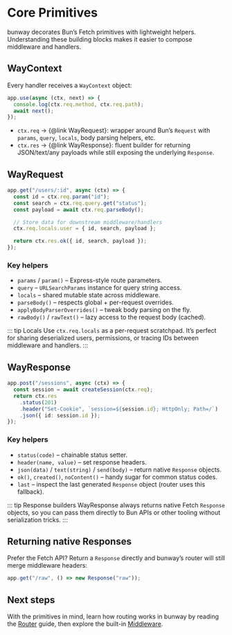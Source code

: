 # Core Primitives

bunway decorates Bun’s Fetch primitives with lightweight helpers. Understanding these building blocks makes it easier to compose middleware and handlers.

## WayContext

Every handler receives a `WayContext` object:

```ts
app.use(async (ctx, next) => {
  console.log(ctx.req.method, ctx.req.path);
  await next();
});
```

- `ctx.req` → {@link WayRequest}: wrapper around Bun’s `Request` with `params`, `query`, `locals`, body parsing helpers, etc.
- `ctx.res` → {@link WayResponse}: fluent builder for returning JSON/text/any payloads while still exposing the underlying `Response`.

## WayRequest

```ts
app.get("/users/:id", async (ctx) => {
  const id = ctx.req.param("id");
  const search = ctx.req.query.get("status");
  const payload = await ctx.req.parseBody();

  // Store data for downstream middleware/handlers
  ctx.req.locals.user = { id, search, payload };

  return ctx.res.ok({ id, search, payload });
});
```

### Key helpers

- `params` / `param()` – Express-style route parameters.
- `query` – `URLSearchParams` instance for query string access.
- `locals` – shared mutable state across middleware.
- `parseBody()` – respects global + per-request overrides.
- `applyBodyParserOverrides()` – tweak body parsing on the fly.
- `rawBody()` / `rawText()` – lazy access to the request body (cached).

::: tip Locals
Use `ctx.req.locals` as a per-request scratchpad. It’s perfect for sharing deserialized users, permissions, or tracing IDs between middleware and handlers.
:::

## WayResponse

```ts
app.post("/sessions", async (ctx) => {
  const session = await createSession(ctx.req);
  return ctx.res
    .status(201)
    .header("Set-Cookie", `session=${session.id}; HttpOnly; Path=/`)
    .json({ id: session.id });
});
```

### Key helpers

- `status(code)` – chainable status setter.
- `header(name, value)` – set response headers.
- `json(data)` / `text(string)` / `send(body)` – return native `Response` objects.
- `ok()`, `created()`, `noContent()` – handy sugar for common status codes.
- `last` – inspect the last generated `Response` object (router uses this fallback).

::: tip Response builders
WayResponse always returns native Fetch `Response` objects, so you can pass them directly to Bun APIs or other tooling without serialization tricks.
:::

## Returning native Responses

Prefer the Fetch API? Return a `Response` directly and bunway’s router will still merge middleware headers:

```ts
app.get("/raw", () => new Response("raw"));
```

## Next steps

With the primitives in mind, learn how routing works in bunway by reading the [Router](router.md) guide, then explore the built-in [Middleware](/middleware/index).
